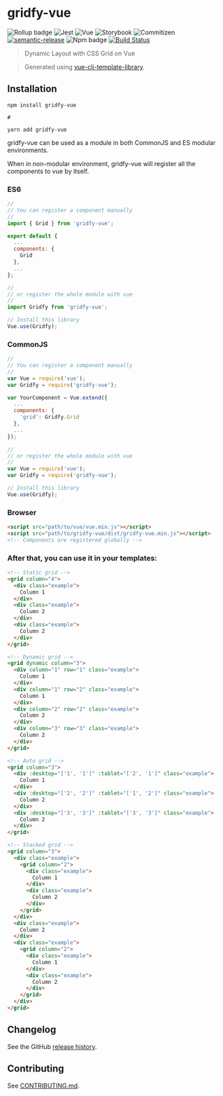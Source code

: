 # gridfy-vue

![Rollup badge](https://img.shields.io/badge/Rollup-^0.53.3-ff69b4.svg)
![Jest](https://img.shields.io/badge/Jest-^22.0.4-blue.svg)
![Vue](https://img.shields.io/badge/Vue-^2.5.13-brightgreen.svg)
![Storybook](https://img.shields.io/badge/Storybook-^3.3.3-ff70a3.svg)
![Commitizen](https://img.shields.io/badge/Commitizen-enabled-brightgreen.svg)
[![semantic-release](https://img.shields.io/badge/%20%20%F0%9F%93%A6%F0%9F%9A%80-semantic--release-e10079.svg)](https://github.com/semantic-release/semantic-release)
![Npm badge](https://img.shields.io/npm/v/gridfy-vue.svg)
[![Build Status](https://travis-ci.org/muhibbudins/gridfy-vue.git.svg?branch=master)](https://travis-ci.org/muhibbudins/gridfy-vue.git)

> Dynamic Layout with CSS Grid on Vue

> Generated using [vue-cli-template-library](https://github.com/julon/vue-cli-template-library).

## Installation
```
npm install gridfy-vue

#

yarn add gridfy-vue
```
gridfy-vue can be used as a module in both CommonJS and ES modular environments.

When in non-modular environment, gridfy-vue will register all the components to vue by itself.</p>

### ES6
```js
//
// You can register a component manually
//
import { Grid } from 'gridfy-vue';

export default {
  ...
  components: {
    Grid
  },
  ...
};

//
// or register the whole module with vue
//
import Gridfy from 'gridfy-vue';

// Install this library
Vue.use(Gridfy);
```

### CommonJS
```js
//
// You can register a component manually
//
var Vue = require('vue');
var Gridfy = require('gridfy-vue');

var YourComponent = Vue.extend({
  ...
  components: {
    'grid': Gridfy.Grid
  },
  ...
});

//
// or register the whole module with vue
//
var Vue = require('vue');
var Gridfy = require('gridfy-vue');

// Install this library
Vue.use(Gridfy);
```

### Browser

```html
<script src="path/to/vue/vue.min.js"></script>
<script src="path/to/gridfy-vue/dist/gridfy-vue.min.js"></script>
<!-- Components are registered globally -->
```

### After that, you can use it in your templates:

```html
<!-- Static grid -->
<grid column="4">
  <div class="example">
    Column 1
  </div>
  <div class="example">
    Column 2
  </div>
  <div class="example">
    Column 2
  </div>
</grid>

<!-- Dynamic grid -->
<grid dynamic column="3">
  <div column="1" row="1" class="example">
    Column 1
  </div>
  <div column="1" row="2" class="example">
    Column 1
  </div>
  <div column="2" row="2" class="example">
    Column 2
  </div>
  <div column="3" row="3" class="example">
    Column 2
  </div>
</grid>

<!-- Auto grid -->
<grid column="3">
  <div :desktop="['1', '1']" :tablet="['2', '1']" class="example">
    Column 1
  </div>
  <div :desktop="['2', '2']" :tablet="['1', '2']" class="example">
    Column 2
  </div>
  <div :desktop="['3', '3']" :tablet="['3', '3']" class="example">
    Column 2
  </div>
</grid>

<!-- Stacked grid -->
<grid column="3">
  <div class="example">
    <grid column="2">
      <div class="example">
        Column 1
      </div>
      <div class="example">
        Column 2
      </div>
    </grid>
  </div>
  <div class="example">
    Column 2
  </div>
  <div class="example">
    <grid column="2">
      <div class="example">
        Column 1
      </div>
      <div class="example">
        Column 2
      </div>
    </grid>
  </div>
</grid>
```

## Changelog

See the GitHub [release history](https://github.com/muhibbudins/gridfy-vue.git/releases).

## Contributing

See [CONTRIBUTING.md](.github/CONTRIBUTING.md).

